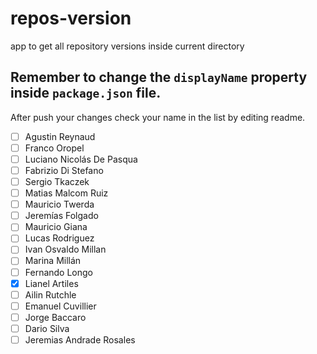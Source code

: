 # repos-version
app to get all repository versions inside current directory

## Remember to change the `displayName` property inside `package.json` file.

After push your changes check your name in the list by editing readme.

- [ ] Agustin Reynaud
- [ ] Franco Oropel
- [ ] Luciano Nicolás De Pasqua
- [ ] Fabrizio Di Stefano
- [ ] Sergio Tkaczek
- [ ] Matias Malcom Ruiz
- [ ] Mauricio Twerda
- [ ] Jeremías Folgado
- [ ] Mauricio Giana
- [ ] Lucas Rodriguez
- [ ] Ivan Osvaldo Millan
- [ ] Marina Millán
- [ ] Fernando Longo
- [x] Lianel Artiles
- [ ] Ailin Rutchle
- [ ] Emanuel Cuvillier
- [ ] Jorge Baccaro
- [ ] Dario Silva
- [ ] Jeremias Andrade Rosales
